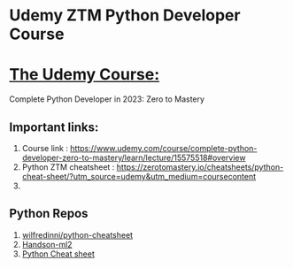 # Udemy ZTM Python Developer Course

# [The Udemy Course:](https://www.udemy.com/course/complete-python-developer-zero-to-mastery/learn/lecture/15575518#overview)
Complete Python Developer in 2023: Zero to Mastery

## Important links:

1. Course link : https://www.udemy.com/course/complete-python-developer-zero-to-mastery/learn/lecture/15575518#overview
2. Python ZTM cheatsheet : https://zerotomastery.io/cheatsheets/python-cheat-sheet/?utm_source=udemy&utm_medium=coursecontent
3. 


## Python Repos
1. [wilfredinni/python-cheatsheet](wilfredinni/python-cheatsheet)
2. [Handson-ml2](https://github.com/zaheenSyed/handson-ml2)
3. [Python Cheat sheet](https://github.com/zaheenSyed/python-cheatsheet-1)




